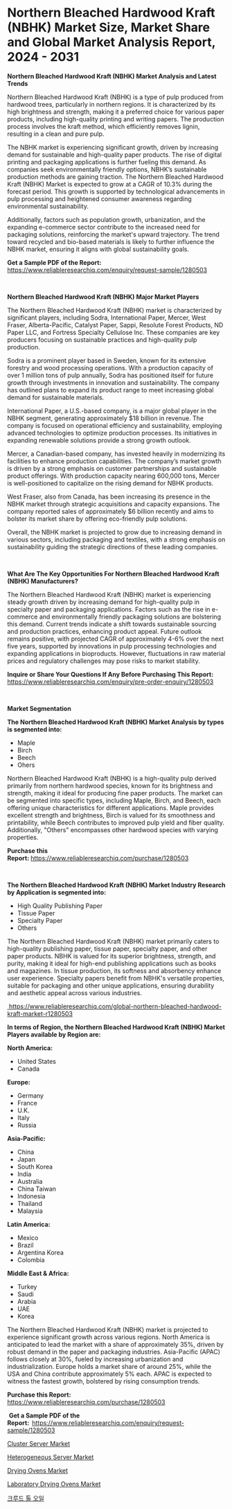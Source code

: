 <p><h1>Northern Bleached Hardwood Kraft (NBHK) Market Size, Market Share and Global Market Analysis Report, 2024 - 2031</h1></p><p><strong>Northern Bleached Hardwood Kraft (NBHK) Market Analysis and Latest Trends</strong></p>
<p><p>Northern Bleached Hardwood Kraft (NBHK) is a type of pulp produced from hardwood trees, particularly in northern regions. It is characterized by its high brightness and strength, making it a preferred choice for various paper products, including high-quality printing and writing papers. The production process involves the kraft method, which efficiently removes lignin, resulting in a clean and pure pulp.</p><p>The NBHK market is experiencing significant growth, driven by increasing demand for sustainable and high-quality paper products. The rise of digital printing and packaging applications is further fueling this demand. As companies seek environmentally friendly options, NBHK’s sustainable production methods are gaining traction. The Northern Bleached Hardwood Kraft (NBHK) Market is expected to grow at a CAGR of 10.3% during the forecast period. This growth is supported by technological advancements in pulp processing and heightened consumer awareness regarding environmental sustainability.</p><p>Additionally, factors such as population growth, urbanization, and the expanding e-commerce sector contribute to the increased need for packaging solutions, reinforcing the market's upward trajectory. The trend toward recycled and bio-based materials is likely to further influence the NBHK market, ensuring it aligns with global sustainability goals.</p></p>
<p><strong>Get a Sample PDF of the Report:&nbsp;</strong> <a href="https://www.reliableresearchiq.com/enquiry/request-sample/1280503?utm_campaign=1102&utm_medium=2&utm_source=Github&utm_content=ia&utm_term=30092024&utm_id=northern-bleached-hardwood-kraft-nbhk">https://www.reliableresearchiq.com/enquiry/request-sample/1280503</a></p>
<p>&nbsp;</p>
<p><strong>Northern Bleached Hardwood Kraft (NBHK) Major Market Players</strong></p>
<p><p>The Northern Bleached Hardwood Kraft (NBHK) market is characterized by significant players, including Sodra, International Paper, Mercer, West Fraser, Alberta-Pacific, Catalyst Paper, Sappi, Resolute Forest Products, ND Paper LLC, and Fortress Specialty Cellulose Inc. These companies are key producers focusing on sustainable practices and high-quality pulp production.</p><p>Sodra is a prominent player based in Sweden, known for its extensive forestry and wood processing operations. With a production capacity of over 1 million tons of pulp annually, Sodra has positioned itself for future growth through investments in innovation and sustainability. The company has outlined plans to expand its product range to meet increasing global demand for sustainable materials.</p><p>International Paper, a U.S.-based company, is a major global player in the NBHK segment, generating approximately $18 billion in revenue. The company is focused on operational efficiency and sustainability, employing advanced technologies to optimize production processes. Its initiatives in expanding renewable solutions provide a strong growth outlook.</p><p>Mercer, a Canadian-based company, has invested heavily in modernizing its facilities to enhance production capabilities. The company’s market growth is driven by a strong emphasis on customer partnerships and sustainable product offerings. With production capacity nearing 600,000 tons, Mercer is well-positioned to capitalize on the rising demand for NBHK products.</p><p>West Fraser, also from Canada, has been increasing its presence in the NBHK market through strategic acquisitions and capacity expansions. The company reported sales of approximately $6 billion recently and aims to bolster its market share by offering eco-friendly pulp solutions.</p><p>Overall, the NBHK market is projected to grow due to increasing demand in various sectors, including packaging and textiles, with a strong emphasis on sustainability guiding the strategic directions of these leading companies.</p></p>
<p>&nbsp;</p>
<p><strong>What Are The Key Opportunities For Northern Bleached Hardwood Kraft (NBHK) Manufacturers?</strong></p>
<p><p>The Northern Bleached Hardwood Kraft (NBHK) market is experiencing steady growth driven by increasing demand for high-quality pulp in specialty paper and packaging applications. Factors such as the rise in e-commerce and environmentally friendly packaging solutions are bolstering this demand. Current trends indicate a shift towards sustainable sourcing and production practices, enhancing product appeal. Future outlook remains positive, with projected CAGR of approximately 4-6% over the next five years, supported by innovations in pulp processing technologies and expanding applications in bioproducts. However, fluctuations in raw material prices and regulatory challenges may pose risks to market stability.</p></p>
<p><strong>Inquire or Share Your Questions If Any Before Purchasing This Report:</strong> <a href="https://www.reliableresearchiq.com/enquiry/pre-order-enquiry/1280503?utm_campaign=1102&utm_medium=2&utm_source=Github&utm_content=ia&utm_term=30092024&utm_id=northern-bleached-hardwood-kraft-nbhk">https://www.reliableresearchiq.com/enquiry/pre-order-enquiry/1280503</a></p>
<p>&nbsp;</p>
<p><strong>Market Segmentation</strong></p>
<p><strong>The Northern Bleached Hardwood Kraft (NBHK) Market Analysis by types is segmented into:</strong></p>
<p><ul><li>Maple</li><li>Birch</li><li>Beech</li><li>Ohers</li></ul></p>
<p><p>Northern Bleached Hardwood Kraft (NBHK) is a high-quality pulp derived primarily from northern hardwood species, known for its brightness and strength, making it ideal for producing fine paper products. The market can be segmented into specific types, including Maple, Birch, and Beech, each offering unique characteristics for different applications. Maple provides excellent strength and brightness, Birch is valued for its smoothness and printability, while Beech contributes to improved pulp yield and fiber quality. Additionally, "Others" encompasses other hardwood species with varying properties.</p></p>
<p><strong>Purchase this Report:&nbsp;</strong><a href="https://www.reliableresearchiq.com/purchase/1280503?utm_campaign=1102&utm_medium=2&utm_source=Github&utm_content=ia&utm_term=30092024&utm_id=northern-bleached-hardwood-kraft-nbhk">https://www.reliableresearchiq.com/purchase/1280503</a></p>
<p>&nbsp;</p>
<p><strong>The Northern Bleached Hardwood Kraft (NBHK) Market Industry Research by Application is segmented into:</strong></p>
<p><ul><li>High Quality Publishing Paper</li><li>Tissue Paper</li><li>Specialty Paper</li><li>Others</li></ul></p>
<p><p>The Northern Bleached Hardwood Kraft (NBHK) market primarily caters to high-quality publishing paper, tissue paper, specialty paper, and other paper products. NBHK is valued for its superior brightness, strength, and purity, making it ideal for high-end publishing applications such as books and magazines. In tissue production, its softness and absorbency enhance user experience. Specialty papers benefit from NBHK's versatile properties, suitable for packaging and other unique applications, ensuring durability and aesthetic appeal across various industries.</p></p>
<p><a href="https://www.reliableresearchiq.com/global-northern-bleached-hardwood-kraft-market-r1280503?utm_campaign=1102&utm_medium=2&utm_source=Github&utm_content=ia&utm_term=30092024&utm_id=northern-bleached-hardwood-kraft-nbhk">&nbsp;https://www.reliableresearchiq.com/global-northern-bleached-hardwood-kraft-market-r1280503</a></p>
<p><strong>In terms of Region, the Northern Bleached Hardwood Kraft (NBHK) Market Players available by Region are:</strong></p>
<p>
    <p> <strong> North America: </strong>
        <ul>
            <li>United States</li>
            <li>Canada</li>
        </ul>
        </p> 
    <p> <strong> Europe: </strong>
        <ul>
            <li>Germany</li>
            <li>France</li>
            <li>U.K.</li>
            <li>Italy</li>
            <li>Russia</li>
        </ul>
        </p> 
    <p> <strong> Asia-Pacific: </strong>
        <ul>
            <li>China</li>
            <li>Japan</li>
            <li>South Korea</li>
            <li>India</li>
            <li>Australia</li>
            <li>China Taiwan</li>
            <li>Indonesia</li>
            <li>Thailand</li>
            <li>Malaysia</li>
        </ul>
        </p> 
    <p> <strong> Latin America: </strong>
        <ul>
            <li>Mexico</li>
            <li>Brazil</li>
            <li>Argentina Korea</li>
            <li>Colombia</li>
        </ul>
        </p> 
    <p> <strong> Middle East & Africa: </strong>
        <ul>
            <li>Turkey</li>
            <li>Saudi</li>
            <li>Arabia</li>
            <li>UAE</li>
            <li>Korea</li>
        </ul>
    </p>
    </p>
<p><p>The Northern Bleached Hardwood Kraft (NBHK) market is projected to experience significant growth across various regions. North America is anticipated to lead the market with a share of approximately 35%, driven by robust demand in the paper and packaging industries. Asia-Pacific (APAC) follows closely at 30%, fueled by increasing urbanization and industrialization. Europe holds a market share of around 25%, while the USA and China contribute approximately 5% each. APAC is expected to witness the fastest growth, bolstered by rising consumption trends.</p></p>
<p><strong>Purchase this Report: </strong><a href="https://www.reliableresearchiq.com/purchase/1280503?utm_campaign=1102&utm_medium=2&utm_source=Github&utm_content=ia&utm_term=30092024&utm_id=northern-bleached-hardwood-kraft-nbhk">https://www.reliableresearchiq.com/purchase/1280503</a></p>
<p>&nbsp;<strong>Get a Sample PDF of the Report:&nbsp;&nbsp;</strong><a href="https://www.reliableresearchiq.com/enquiry/request-sample/1280503?utm_campaign=1102&utm_medium=2&utm_source=Github&utm_content=ia&utm_term=30092024&utm_id=northern-bleached-hardwood-kraft-nbhk">https://www.reliableresearchiq.com/enquiry/request-sample/1280503</a></p>
<p><strong></strong></p>
<p><p><a href="https://issuu.com/reportprime-2/docs/cluster-server-market-size-2030.ppt_2ffbeca2d83887?utm_campaign=1102&utm_medium=2&utm_source=Github&utm_content=ia&utm_term=30092024&utm_id=northern-bleached-hardwood-kraft-nbhk">Cluster Server Market</a></p><p><a href="https://issuu.com/reportprime-2/docs/heterogeneous-server-market-size-20_83a6ccd72c7c78?utm_campaign=1102&utm_medium=2&utm_source=Github&utm_content=ia&utm_term=30092024&utm_id=northern-bleached-hardwood-kraft-nbhk">Heterogeneous Server Market</a></p><p><a href="https://www.linkedin.com/pulse/drying-ovens-market-emerging-trends-future-prospects-period-iuoge?utm_campaign=1102&utm_medium=2&utm_source=Github&utm_content=ia&utm_term=30092024&utm_id=northern-bleached-hardwood-kraft-nbhk">Drying Ovens Market</a></p><p><a href="https://www.linkedin.com/pulse/why-should-you-invest-laboratory-drying-ovens-market-trends-wrwde?utm_campaign=1102&utm_medium=2&utm_source=Github&utm_content=ia&utm_term=30092024&utm_id=northern-bleached-hardwood-kraft-nbhk">Laboratory Drying Ovens Market</a></p><p><a href="https://github.com/laholand/Market-Research-Report-List-6/blob/main/358329715984.md?utm_campaign=1102&utm_medium=2&utm_source=Github&utm_content=ia&utm_term=30092024&utm_id=northern-bleached-hardwood-kraft-nbhk">크루드 톨 오일</a></p></p>